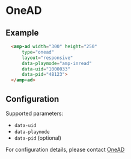 # OneAD

## Example
```html
  <amp-ad width="300" height="250"
      type="onead"
      layout="responsive"
      data-playmode="amp-inread"
      data-uid="1000033"
      data-pid="48123">
  </amp-ad>
```
## Configuration
Supported parameters:

- `data-uid`
- `data-playmode`
- `data-pid` (optional)

For configuration details, please contact [OneAD](https://www.onead.com.tw/)